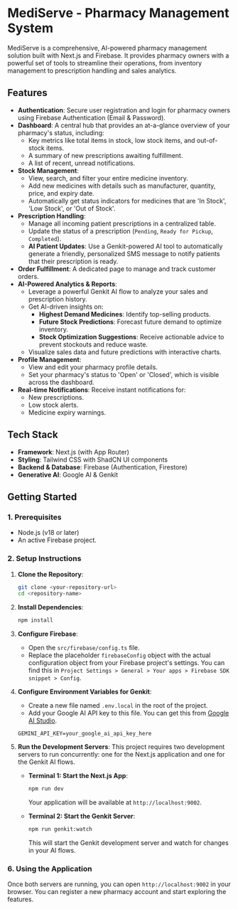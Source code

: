 # MediServe - Pharmacy Management System

MediServe is a comprehensive, AI-powered pharmacy management solution built with Next.js and Firebase. It provides pharmacy owners with a powerful set of tools to streamline their operations, from inventory management to prescription handling and sales analytics.

## Features

- **Authentication**: Secure user registration and login for pharmacy owners using Firebase Authentication (Email & Password).
- **Dashboard**: A central hub that provides an at-a-glance overview of your pharmacy's status, including:
    - Key metrics like total items in stock, low stock items, and out-of-stock items.
    - A summary of new prescriptions awaiting fulfillment.
    - A list of recent, unread notifications.
- **Stock Management**:
    - View, search, and filter your entire medicine inventory.
    - Add new medicines with details such as manufacturer, quantity, price, and expiry date.
    - Automatically get status indicators for medicines that are 'In Stock', 'Low Stock', or 'Out of Stock'.
- **Prescription Handling**:
    - Manage all incoming patient prescriptions in a centralized table.
    - Update the status of a prescription (`Pending`, `Ready for Pickup`, `Completed`).
    - **AI Patient Updates**: Use a Genkit-powered AI tool to automatically generate a friendly, personalized SMS message to notify patients that their prescription is ready.
- **Order Fulfillment**: A dedicated page to manage and track customer orders.
- **AI-Powered Analytics & Reports**:
    - Leverage a powerful Genkit AI flow to analyze your sales and prescription history.
    - Get AI-driven insights on:
        - **Highest Demand Medicines**: Identify top-selling products.
        - **Future Stock Predictions**: Forecast future demand to optimize inventory.
        - **Stock Optimization Suggestions**: Receive actionable advice to prevent stockouts and reduce waste.
    - Visualize sales data and future predictions with interactive charts.
- **Profile Management**:
    - View and edit your pharmacy profile details.
    - Set your pharmacy's status to 'Open' or 'Closed', which is visible across the dashboard.
- **Real-time Notifications**: Receive instant notifications for:
    - New prescriptions.
    - Low stock alerts.
    - Medicine expiry warnings.

## Tech Stack

- **Framework**: Next.js (with App Router)
- **Styling**: Tailwind CSS with ShadCN UI components
- **Backend & Database**: Firebase (Authentication, Firestore)
- **Generative AI**: Google AI & Genkit

## Getting Started

### 1. Prerequisites

- Node.js (v18 or later)
- An active Firebase project.

### 2. Setup Instructions

1.  **Clone the Repository**:
    ```bash
    git clone <your-repository-url>
    cd <repository-name>
    ```

2.  **Install Dependencies**:
    ```bash
    npm install
    ```

3.  **Configure Firebase**:
    - Open the `src/firebase/config.ts` file.
    - Replace the placeholder `firebaseConfig` object with the actual configuration object from your Firebase project's settings. You can find this in `Project Settings > General > Your apps > Firebase SDK snippet > Config`.

4.  **Configure Environment Variables for Genkit**:
    - Create a new file named `.env.local` in the root of the project.
    - Add your Google AI API key to this file. You can get this from [Google AI Studio](https://aistudio.google.com/).
    ```
    GEMINI_API_KEY=your_google_ai_api_key_here
    ```

5.  **Run the Development Servers**:
    This project requires two development servers to run concurrently: one for the Next.js application and one for the Genkit AI flows.

    - **Terminal 1: Start the Next.js App**:
      ```bash
      npm run dev
      ```
      Your application will be available at `http://localhost:9002`.

    - **Terminal 2: Start the Genkit Server**:
      ```bash
      npm run genkit:watch
      ```
      This will start the Genkit development server and watch for changes in your AI flows.

### 6. Using the Application

Once both servers are running, you can open `http://localhost:9002` in your browser. You can register a new pharmacy account and start exploring the features.
